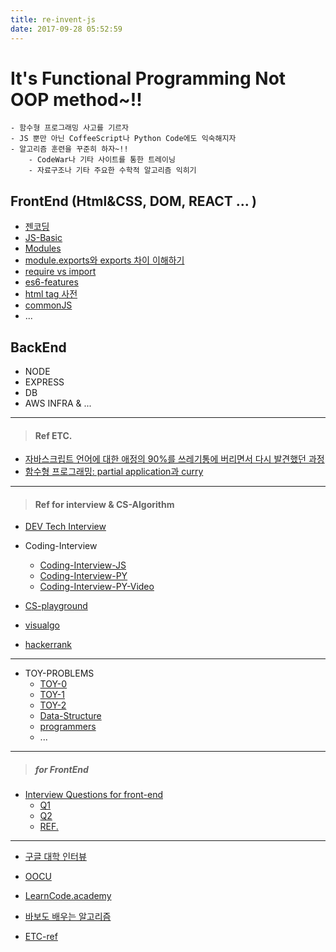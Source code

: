 ```yaml
---
title: re-invent-js
date: 2017-09-28 05:52:59
---
```


It's Functional Programming Not OOP method~!!
=====
	- 함수형 프로그래밍 사고를 기르자
	- JS 뿐만 아닌 CoffeeScript나 Python Code에도 익숙해지자
	- 알고리즘 훈련을 꾸준히 하자~!!
		- CodeWar나 기타 사이트를 통한 트레이닝
		- 자료구조나 기타 주요한 수학적 알고리즘 익히기

## FrontEnd (Html&CSS, DOM, REACT ... )
- [젠코딩](http://webclub.tistory.com/355)
- [JS-Basic](https://www.codecademy.com/articles/bwa-javascript-reference)
- [Modules](https://www.codecademy.com/courses/intermediate-javascript-modules/lessons/modules/exercises/review?action=lesson_resume&program_content_id=f76141681ae1fe73defa7f1003aa5dcc&program_id=6b0a63280379cf8f3763afb1fccd186e)
- [module.exports와 exports 차이 이해하기](https://jongmin92.github.io/2016/08/25/Node/module-exports_exports/)
- [require vs import](https://hackernoon.com/import-export-default-require-commandjs-javascript-nodejs-es6-vs-cheatsheet-different-tutorial-example-5a321738b50f/)
- [es6-features](http://es6-features.org/#BlockScopedVariables)
- [html tag 사전](https://opentutorials.org/module/552)
- [commonJS](http://programmingsummaries.tistory.com/321)
- ...



## BackEnd
- NODE
- EXPRESS
- DB
- AWS INFRA & ...


---
> #### Ref ETC.

- [자바스크립트 언어에 대한 애정의 90%를 쓰레기통에 버리면서 다시 발견했던 과정](https://rhostem.github.io/posts/2017-09-how-i-rediscovered-my-love-for-java-script-after-throwing-90-of-it-in-the-trash/)
- [함수형 프로그래밍: partial application과 curry](https://rhostem.github.io/posts/2017-04-20-curry-and-partial-application/)


- - -

> #### Ref for interview & CS-Algorithm

- [DEV Tech Interview](https://github.com/chan48/Dev_Beginner_Interview_Question)
- Coding-Interview
	- [Coding-Interview-JS](https://github.com/chan48/JavaScript-interview-6th-Edition)
	- [Coding-Interview-PY](https://github.com/chan48/Python-interview-CtCI-6th-Edition)
	- [Coding-Interview-PY-Video](https://www.youtube.com/user/TheEasyoung/playlists)
	
- [CS-playground](http://cs-playground-react.surge.sh/)
- [visualgo](https://visualgo.net/ko)
- [hackerrank](https://www.hackerrank.com/dashboard)

- - -

- TOY-PROBLEMS
	- [TOY-0](https://github.com/chan48/toy_mornig_problems_0)
	- [TOY-1](https://github.com/chan48/toy-problems-1)
	- [TOY-2](https://github.com/chan48/toy-problems-2)
	- [Data-Structure](https://github.com/chan48/toy-problems-data-structure-ex1)
	- [programmers](https://programmers.co.kr/learn/challenges)
	- ... 

- - -

> ##### for FrontEnd

- [Interview Questions for front-end](http://www.thatjsdude.com/interview/index.html)
	- [Q1](https://github.com/chan48/Interview-Front-end-Developer-Questions-KR-1/tree/master/Translations/Korean)
	- [Q2](https://github.com/chan48/Interview-Front-end-Developer-Questions-EN-2)
	- [REF.](https://github.com/chan48/toy-problems-hackreactor)

-----

- [구글 대학 인터뷰](https://github.com/chan48/interview-coding-G-university/blob/master/translations/README-ko.md)
- [OOCU](https://github.com/chan48/computer-science-interview/blob/master/extras/courses.md)

- [LearnCode.academy](https://www.youtube.com/user/learncodeacademy)
- [바보도 배우는 알고리즘](https://www.youtube.com/channel/UCcMW283tl-0u9ZZSwOvkupQ/playlists)
- [ETC-ref](https://github.com/mission-peace/interview/wiki)



